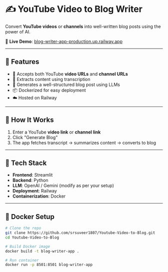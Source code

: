 # ✍️ YouTube Video to Blog Writer

Convert **YouTube videos** or **channels** into well-written blog posts using the power of AI.

🚀 **Live Demo**: [blog-writer-app-production.up.railway.app](https://blog-writer-app-production.up.railway.app)

---

## 📌 Features

- 🎥 Accepts both YouTube **video URLs** and **channel URLs**
- 🧠 Extracts content using transcription
- 📝 Generates a well-structured blog post using LLMs
- 📦 Dockerized for easy deployment
- ☁️ Hosted on Railway



---

## 🚀 How It Works

1. Enter a YouTube **video link** or **channel link**
2. Click "Generate Blog"
3. The app fetches transcript → summarizes content → converts to blog

---

## 🧰 Tech Stack

- **Frontend**: Streamlit
- **Backend**: Python
- **LLM**: OpenAI / Gemini (modify as per your setup)
- **Deployment**: Railway
- **Containerization**: Docker

---

## 🐳 Docker Setup

```bash
# Clone the repo
git clone https://github.com/srsuveer1807/Youtube-Video-to-Blog.git
cd Youtube-Video-to-Blog

# Build Docker image
docker build -t blog-writer-app .

# Run container
docker run -p 8501:8501 blog-writer-app
